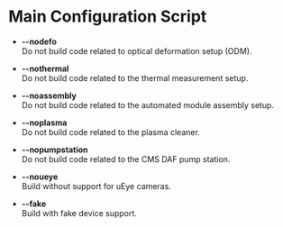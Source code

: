 # Main Configuration Script

* <b>--nodefo</b></br>
Do not build code related to optical deformation setup (ODM).

* <b>--nothermal</b></br>
Do not build code related to the thermal measurement setup.

* <b>--noassembly</b></br>
Do not build code related to the automated module assembly setup.

* <b>--noplasma</b></br>
Do not build code related to the plasma cleaner.

* <b>--nopumpstation</b></br>
Do not build code related to the CMS DAF pump station.

* <b>--noueye</b></br>
Build without support for uEye cameras.

* <b>--fake</b></br>
Build with fake device support.
